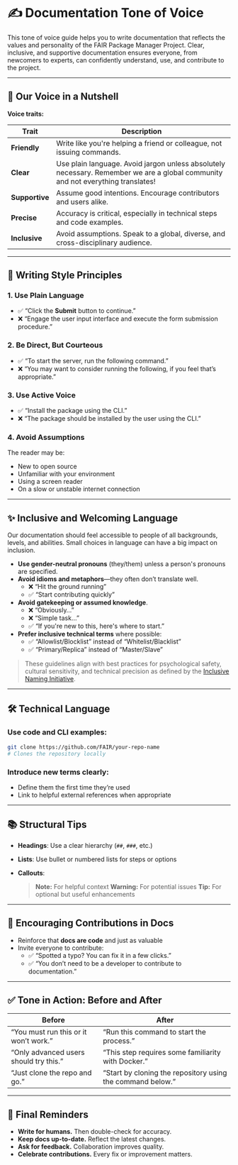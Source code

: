 # ✍️ Documentation Tone of Voice

This tone of voice guide helps you to write documentation that reflects the values and personality of the FAIR Package Manager Project. Clear, inclusive, and supportive documentation ensures everyone, from newcomers to experts, can confidently understand, use, and contribute to the project.

---

## 🧭 Our Voice in a Nutshell

**Voice traits:**

| Trait          | Description                                                                 |
|----------------|-----------------------------------------------------------------------------|
| **Friendly**   | Write like you're helping a friend or colleague, not issuing commands.      |
| **Clear**      | Use plain language. Avoid jargon unless absolutely necessary. Remember we are a global community and not everything translates! |
| **Supportive** | Assume good intentions. Encourage contributors and users alike.             |
| **Precise**    | Accuracy is critical, especially in technical steps and code examples.      |
| **Inclusive**  | Avoid assumptions. Speak to a global, diverse, and cross-disciplinary audience. |

---

## 💬 Writing Style Principles

### 1. Use Plain Language

- ✅ “Click the **Submit** button to continue.”
- ❌ “Engage the user input interface and execute the form submission procedure.”

### 2. Be Direct, But Courteous

- ✅ “To start the server, run the following command.”
- ❌ “You may want to consider running the following, if you feel that’s appropriate.”

### 3. Use Active Voice

- ✅ “Install the package using the CLI.”
- ❌ “The package should be installed by the user using the CLI.”

### 4. Avoid Assumptions

The reader may be:

- New to open source
- Unfamiliar with your environment
- Using a screen reader
- On a slow or unstable internet connection

---

## ✨ Inclusive and Welcoming Language

Our documentation should feel accessible to people of all backgrounds, levels, and abilities. Small choices in language can have a big impact on inclusion.

- **Use gender-neutral pronouns** (they/them) unless a person's pronouns are specified.
- **Avoid idioms and metaphors**—they often don’t translate well.
  - ❌ “Hit the ground running”
  - ✅ “Start contributing quickly”
- **Avoid gatekeeping or assumed knowledge**.
  - ❌ “Obviously…”
  - ❌ “Simple task…”
  - ✅ “If you're new to this, here's where to start.”
- **Prefer inclusive technical terms** where possible:
  - ✅ “Allowlist/Blocklist” instead of “Whitelist/Blacklist”
  - ✅ “Primary/Replica” instead of “Master/Slave”

> These guidelines align with best practices for psychological safety, cultural sensitivity, and technical precision as defined by the [Inclusive Naming Initiative](https://inclusivenaming.org/handbook/evaluation-framework/).

---

## 🛠️ Technical Language

### Use code and CLI examples:

```bash
git clone https://github.com/FAIR/your-repo-name
# Clones the repository locally
```

### Introduce new terms clearly:

- Define them the first time they’re used
- Link to helpful external references when appropriate

---

## 📚 Structural Tips

- **Headings**: Use a clear hierarchy (`##`, `###`, etc.)
- **Lists**: Use bullet or numbered lists for steps or options
- **Callouts**:

  > **Note:** For helpful context
  > **Warning:** For potential issues
  > **Tip:** For optional but useful enhancements
---

## 🤝 Encouraging Contributions in Docs

- Reinforce that **docs are code** and just as valuable
- Invite everyone to contribute:
  - ✅ “Spotted a typo? You can fix it in a few clicks.”
  - ✅ “You don’t need to be a developer to contribute to documentation.”

---

## ✅ Tone in Action: Before and After

| Before                                 | After                                                      |
|----------------------------------------|-------------------------------------------------------------|
| “You must run this or it won’t work.”  | “Run this command to start the process.”                   |
| “Only advanced users should try this.” | “This step requires some familiarity with Docker.”         |
| “Just clone the repo and go.”          | “Start by cloning the repository using the command below.” |

---

## 🧾 Final Reminders

- **Write for humans.** Then double-check for accuracy.
- **Keep docs up-to-date.** Reflect the latest changes.
- **Ask for feedback.** Collaboration improves quality.
- **Celebrate contributions.** Every fix or improvement matters.

